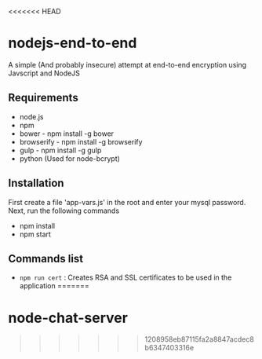 <<<<<<< HEAD
# nodejs-end-to-end
A simple (And probably insecure) attempt at end-to-end encryption using Javscript and NodeJS

## Requirements
- node.js
- npm 
- bower - npm install -g bower
- browserify - npm install -g browserify 
- gulp - npm install -g gulp 
- python (Used for node-bcrypt)

## Installation 
First create a file 'app-vars.js' in the root and enter your mysql password. Next, run the following commands

- npm install
- npm start

## Commands list
- `npm run cert` : Creates RSA and SSL certificates to be used in the application
=======
# node-chat-server
>>>>>>> 1208958eb87115fa2a8847acdec8b6347403316e

